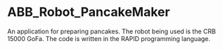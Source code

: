 # ABB_Robot_PancakeMaker
An application for preparing pancakes. The robot being used is the CRB 15000 GoFa. The code is written in the RAPID programming language.
